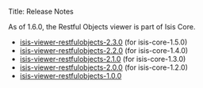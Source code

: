 Title: Release Notes

As of 1.6.0, the Restful Objects viewer is part of Isis Core.

- [isis-viewer-restfulobjects-2.3.0](isis-viewer-restfulobjects-2.3.0.html) (for isis-core-1.5.0)
- [isis-viewer-restfulobjects-2.2.0](isis-viewer-restfulobjects-2.2.0.html) (for isis-core-1.4.0)
- [isis-viewer-restfulobjects-2.1.0](isis-viewer-restfulobjects-2.1.0.html) (for isis-core-1.3.0)
- [isis-viewer-restfulobjects-2.0.0](isis-viewer-restfulobjects-2.0.0.html) (for isis-core-1.2.0)
- [isis-viewer-restfulobjects-1.0.0](isis-viewer-restfulobjects-1.0.0.html)

